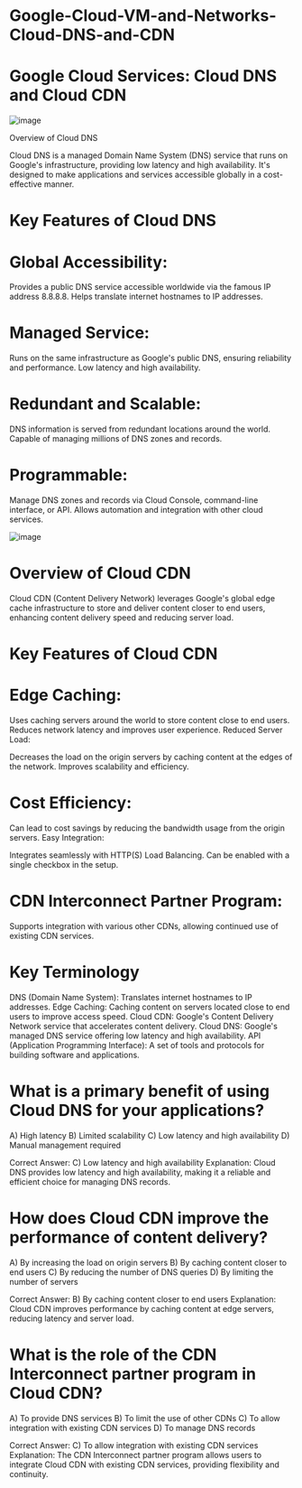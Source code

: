# Google-Cloud-VM-and-Networks-Cloud-DNS-and-CDN

# Google Cloud Services: Cloud DNS and Cloud CDN

![image](https://github.com/iahalkhatib/Google-Cloud-VM-and-Networks-Cloud-DNS-and-CDN/assets/170050432/b49bca1e-ba3c-417b-add1-ac8bfc4ffe96)

Overview of Cloud DNS

Cloud DNS is a managed Domain Name System (DNS) service that runs on Google's infrastructure, providing low latency and high availability. It's designed to make applications and services accessible globally in a cost-effective manner.

# Key Features of Cloud DNS

# Global Accessibility:

Provides a public DNS service accessible worldwide via the famous IP address 8.8.8.8.
Helps translate internet hostnames to IP addresses.

# Managed Service:

Runs on the same infrastructure as Google's public DNS, ensuring reliability and performance.
Low latency and high availability.

# Redundant and Scalable:

DNS information is served from redundant locations around the world.
Capable of managing millions of DNS zones and records.

# Programmable:

Manage DNS zones and records via Cloud Console, command-line interface, or API.
Allows automation and integration with other cloud services.

![image](https://github.com/iahalkhatib/Google-Cloud-VM-and-Networks-Cloud-DNS-and-CDN/assets/170050432/4861e3ab-7e4a-4ee5-9630-05ead77ec283)

# Overview of Cloud CDN
Cloud CDN (Content Delivery Network) leverages Google's global edge cache infrastructure to store and deliver content closer to end users, enhancing content delivery speed and reducing server load.

# Key Features of Cloud CDN

# Edge Caching:

Uses caching servers around the world to store content close to end users.
Reduces network latency and improves user experience.
Reduced Server Load:

Decreases the load on the origin servers by caching content at the edges of the network.
Improves scalability and efficiency.

# Cost Efficiency:

Can lead to cost savings by reducing the bandwidth usage from the origin servers.
Easy Integration:

Integrates seamlessly with HTTP(S) Load Balancing.
Can be enabled with a single checkbox in the setup.

# CDN Interconnect Partner Program:

Supports integration with various other CDNs, allowing continued use of existing CDN services.

# Key Terminology

DNS (Domain Name System): Translates internet hostnames to IP addresses.
Edge Caching: Caching content on servers located close to end users to improve access speed.
Cloud CDN: Google's Content Delivery Network service that accelerates content delivery.
Cloud DNS: Google's managed DNS service offering low latency and high availability.
API (Application Programming Interface): A set of tools and protocols for building software and applications.


# What is a primary benefit of using Cloud DNS for your applications?

A) High latency
B) Limited scalability
C) Low latency and high availability
D) Manual management required

Correct Answer: C) Low latency and high availability
Explanation: Cloud DNS provides low latency and high availability, making it a reliable and efficient choice for managing DNS records.

# How does Cloud CDN improve the performance of content delivery?

A) By increasing the load on origin servers
B) By caching content closer to end users
C) By reducing the number of DNS queries
D) By limiting the number of servers

Correct Answer: B) By caching content closer to end users
Explanation: Cloud CDN improves performance by caching content at edge servers, reducing latency and server load.

# What is the role of the CDN Interconnect partner program in Cloud CDN?

A) To provide DNS services
B) To limit the use of other CDNs
C) To allow integration with existing CDN services
D) To manage DNS records

Correct Answer: C) To allow integration with existing CDN services
Explanation: The CDN Interconnect partner program allows users to integrate Cloud CDN with existing CDN services, providing flexibility and continuity.
